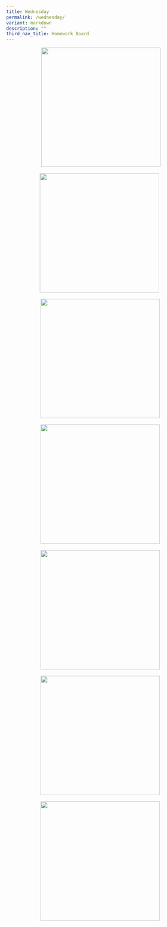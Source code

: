 ```yaml
---
title: Wednesday
permalink: /wednesday/
variant: markdown
description: ""
third_nav_title: Homework Board
---
```

<p style="text-align: center;">
  &nbsp;<img width="320" src="https://blogger.googleusercontent.com/img/b/R29vZ2xl/AVvXsEgdmvMYDINcukYZ41BYkthRsP-keD_7BaP6AoHeWlcjxiKAFgh2pUGRdShK0_z5fiQwPUMJApmLANP-iVr28HSTEXANvgsNOTKazTS2IrD3Do7GfVt_J2H7PXty3NCYKhd2mc1rSJ78mw7Gsch7ogDCOX_rNHWH2F7XoKAL2SO_o12Nixg3s22lmL01Guk/s320/6339027882860463526.jpg" height="320" data-original-width="1280" data-original-height="1280" border="0">
</p>
<p style="text-align: center;">
  <img width="320" src="https://blogger.googleusercontent.com/img/b/R29vZ2xl/AVvXsEjYeBoKjHcF3hgELYw5cAw1kuFhUxPrsleUwPBy1O-LZO9ZI7yQhzMVQwZHXubagl-tP2DkroL5bKNKxaVnYvg4z6R2dvsAAEEGORxjAkIbm_4ii3R3bGnlVnBnYXZokuyu_Hd_8thl421abDwhs0sUwxKukAWYBDbGJ5T8Wb4wa2qqgf8zJEMt95fLvF4/s320/6339027882860463525.jpg" height="320" data-original-width="1280" data-original-height="1280" border="0">&nbsp;
</p>
<div style="clear: both; text-align: center;" class="separator">
  <img width="320" src="https://blogger.googleusercontent.com/img/b/R29vZ2xl/AVvXsEjzR6lFO5yaXF8WF83EiZLqlcSDruThUlKJ453Rbl1_V3_mG7geROcrmFEqd4cbudY_s5KmTy5-S4mMbufknvpRFRgAx7Didb4xuobIbk-OgexVRdhtU1y6y7nQo7O0r2WYknsPlv45_6C29VHQkzPsgAnKYe3w4zwAX-mHajd4KdvXEju9NtIGmmrOqCQ/s320/6339027882860463524.jpg" height="320" data-original-width="1280" data-original-height="1280" border="0">
</div>
<div style="clear: both; text-align: center;" class="separator"><br></div>
<div style="clear: both; text-align: center;" class="separator">
  <img width="320" src="https://blogger.googleusercontent.com/img/b/R29vZ2xl/AVvXsEh-Lo1m8O6QFvPKvL_9PJGvnz5-78DtKBsCC0_uKaRCxmsblFNVSeJZTOSBSaFP6VDfbTj2RYsq_pPeR6M98enR62RanCX7UnOJygxMc8YBFu5_Lwevz-NUDVh_aUgiWyq9eVfH7AW2m4tTDShzTh8r5KLAW6-dGVEQNnDysuUeJMxvW0KOMnjfDFag4DM/s320/6339027882860463523.jpg" height="320" data-original-width="1280" data-original-height="1280" border="0">
</div>
<div style="clear: both; text-align: center;" class="separator"><br></div>
<div style="clear: both; text-align: center;" class="separator">
  <img width="320" src="https://blogger.googleusercontent.com/img/b/R29vZ2xl/AVvXsEieKDpxBseXwL43RSYOjUtAsYPg5Ya_vcwgfmEGM7GdeHANCwjJlpfFmnFcGFnlLot0KNpCAIntaGITzDUn-3bq7eSzQO8sV_8EaaymK4XFbsj7lHzYhjOVnVsX5t83a8QlR0hkLyHQ-zDQMRlJ7CSel6Bwz4qBL4-LpckTFiOC4UkZ1626GRq1ByZAbKE/s320/6339027882860463522.jpg" height="320" data-original-width="1280" data-original-height="1280" border="0">
</div>
<br>
<div style="clear: both; text-align: center;" class="separator">
  <a style="margin-left: 1em; margin-right: 1em;" href="https://blogger.googleusercontent.com/img/b/R29vZ2xl/AVvXsEgCSgsEn2JsUhobHeJMGjpZ-V99biBteScvxW40vqzLIN_0xGUubvPB26p3E25hNkEbkFwa6BwpVp-Igfkexk9N5iv9Yb6GKBTpVRLKhdOcVfSMarI6Uc9tN5s-LeVyK3JCykCP3N89tQe_ldkXGX7z5dmKd4bghgGrjkgrd0zupeYV5MEzGOreWryFVSM/s1280/6339027882860463521.jpg"><img width="320" src="https://blogger.googleusercontent.com/img/b/R29vZ2xl/AVvXsEgCSgsEn2JsUhobHeJMGjpZ-V99biBteScvxW40vqzLIN_0xGUubvPB26p3E25hNkEbkFwa6BwpVp-Igfkexk9N5iv9Yb6GKBTpVRLKhdOcVfSMarI6Uc9tN5s-LeVyK3JCykCP3N89tQe_ldkXGX7z5dmKd4bghgGrjkgrd0zupeYV5MEzGOreWryFVSM/s320/6339027882860463521.jpg" height="320" data-original-width="1280" data-original-height="1280" border="0"></a>
</div>
<div style="clear: both; text-align: center;" class="separator"><br></div>
<div style="clear: both; text-align: center;" class="separator">
  <a style="margin-left: 1em; margin-right: 1em;" href="https://blogger.googleusercontent.com/img/b/R29vZ2xl/AVvXsEjQRw_tKwzzGaS-L12OBuNJIHXgIPCPcpI2Orj93-3npQNqSNtBIFzw9BIaLNe4vCJLbwvIjd67etCObSKGuT8khMGG3DXJWL-zOfwFpKpwgc_dIM6rt5ehqGVxpe01gia6TR_idUf-ZGYgnHJ5SVyYYCb5PweDK4vkJBnFhyphenhyphenwKs_nv_prxI7aioYoK56k/s1280/6339027882860463520.jpg"><img width="320" src="https://blogger.googleusercontent.com/img/b/R29vZ2xl/AVvXsEjQRw_tKwzzGaS-L12OBuNJIHXgIPCPcpI2Orj93-3npQNqSNtBIFzw9BIaLNe4vCJLbwvIjd67etCObSKGuT8khMGG3DXJWL-zOfwFpKpwgc_dIM6rt5ehqGVxpe01gia6TR_idUf-ZGYgnHJ5SVyYYCb5PweDK4vkJBnFhyphenhyphenwKs_nv_prxI7aioYoK56k/s320/6339027882860463520.jpg" height="320" data-original-width="1280" data-original-height="1280" border="0"></a>
</div>
<br><br><br><br><br><br><br><br><br><br><br>
<p></p>